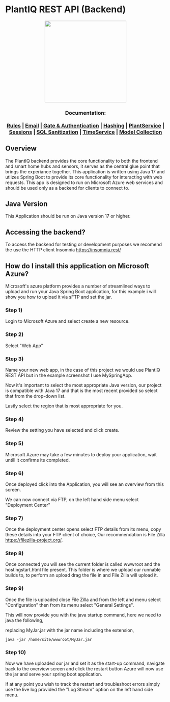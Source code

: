 # PlantIQ REST API (Backend)
<p align="center">
<img src="https://plantiq.azurewebsites.net/static/media/plantiq.e10024f2f1e779ff205f.png" style="width:256px">
</p>
<h3 align="center">
  <b>Documentation:</b><br><br>
  <a href="https://github.com/Programming-Project-SP1-2023/Backend-REST-API/blob/main/docs/Rules.md">Rules</a> |
    <a href="https://github.com/Programming-Project-SP1-2023/PlantIQ-REST-API/blob/main/docs/Email.md">Email</a> |
      <a href="https://github.com/Programming-Project-SP1-2023/PlantIQ-REST-API/blob/main/docs/Gate.md">Gate & Authentication</a> |
        <a href="https://github.com/Programming-Project-SP1-2023/PlantIQ-REST-API/blob/main/docs/HashService.md">Hashing</a> |
          <a href="https://github.com/Programming-Project-SP1-2023/PlantIQ-REST-API/blob/main/docs/PlantService.md">PlantService</a> |
          <a href="https://github.com/Programming-Project-SP1-2023/PlantIQ-REST-API/blob/main/docs/SessionService.md">Sessions</a> |
            <a href="https://github.com/Programming-Project-SP1-2023/PlantIQ-REST-API/blob/main/docs/SqlSecurity.md">SQL Sanitization</a> |
            <a href="https://github.com/Programming-Project-SP1-2023/PlantIQ-REST-API/blob/main/docs/TimeService.md">TimeService</a> |
  <a href="https://github.com/Programming-Project-SP1-2023/Backend-REST-API/blob/main/docs/ModelCollection.md">Model Collection</a>
</h3>

## Overview

The PlantIQ backend provides the core functionality to both the frontend and smart home hubs and sensors, it serves as the central glue point that brings the experiance together. This application is written using Java 17 and utlizes Spring Boot to provide its core functionality for interacting with web requests. This app is designed to run on Microsoft Azure web services and should be used only as a backend for clients to connect to.

## Java Version 
This Application should be run on Java version 17 or higher.

## Accessing the backend?
To access the backend for testing or development purposes we recomend the use the HTTP client Insomnia <a href="https://insomnia.rest/">https://insomnia.rest/</a>

## How do I install this application on Microsoft Azure?
Microsoft's azure platform provides a number of streamlined ways to upload and run 
your Java Spring Boot application, for this example i will show you how to upload it
via sFTP and set the jar.

### Step 1) 
Login to Microsoft Azure and select create a new resource.

### Step 2)
Select "Web App"

### Step 3)
Name your new web app, in the case of this project we would use PlantIQ REST API but in the
example screenshot I use MySpringApp.

Now it's important to select the most appropriate Java version, our project is compatible with Java 17 and that 
is the most recent provided so select that from the drop-down list.

Lastly select the region that is most appropriate for you.

### Step 4)
Review the setting you have selected and click create.

### Step 5)
Microsoft Azure may take a few minutes to deploy your application, wait untill it confirms its completed.

### Step 6)
Once deployed click into the Application, you will see an overview from this screen.

We can now connect via FTP, on the left hand side menu select "Deployment Center"

### Step 7)
Once the deployment center opens select FTP details from its menu, copy these details into your FTP client of choice,
Our recommendation is File Zilla https://filezilla-project.org/.

### Step 8)
Once connected you will see the current folder is called wwwroot and the hostingstart.html file present.
This folder is where we upload our runnable builds to, to perform an upload drag the file in and File Zilla will upload it.

### Step 9)
Once the file is uploaded close File Zilla and from the left and menu select "Configuration" then from its menu select "General Settings".

This will now provide you with the java startup command, here we need to java the following, 

replacing MyJar.jar with the jar name including the extension,
```
java -jar /home/site/wwwroot/MyJar.jar
```

### Step 10)
Now we have uploaded our jar and set it as the start-up command, navigate back to the overview screen and click the restart button
Azure will now use the jar and serve your spring boot application.

If at any point you wish to track the restart and troubleshoot errors simply use the live log provided the "Log Stream" 
option on the left hand side menu.

